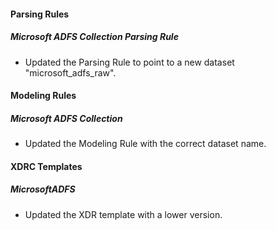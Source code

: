 
#### Parsing Rules

##### Microsoft ADFS Collection Parsing Rule

- Updated the Parsing Rule to point to a new dataset "microsoft_adfs_raw".


#### Modeling Rules

##### Microsoft ADFS Collection

- Updated the Modeling Rule with the correct dataset name.

#### XDRC Templates

##### MicrosoftADFS

- Updated the XDR template with a lower version.
